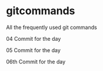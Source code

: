 # gitcommands
All the frequently used git commands

04 Commit for the day

05 Commit for the day

06th Commit for the day